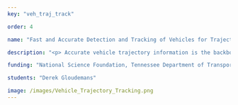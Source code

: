 ```yaml
---
key: "veh_traj_track"

order: 4

name: "Fast and Accurate Detection and Tracking of Vehicles for Trajectory Extraction"

description: "<p> Accurate vehicle trajectory information is the backbone on which modern traffic flow models are built and is also useful for appraising the effects of next-generation transportation technologies and methods on the stability of traffic flow. This work seeks to provide an accurate, real-time source for vehicle trajectory information by leveraging computer vision algorithms to process information from a camera sensor network. Current work seeks to accelerate existing methods for 3D object detection and multi-object tracking to real-time processing speeds. Additional work will include intelligently handling object occlusions and re-identifying objects in images from different camera views.</p>"

funding: "National Science Foundation, Tennessee Department of Transportation"

students: "Derek Gloudemans"

image: /images/Vehicle_Trajectory_Tracking.png
---
```

